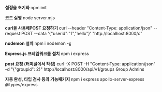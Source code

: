 **설정을 초기화** npm init

**코드 실행** node server.mjs


**curl을 사용해POST 요청하기** curl --header "Content-Type: application/json" --request POST --data '{"userid":"1","hello"}' "http://localhost:8000/c"

**nodemon 설치** npm i nodemon -g


**Express.js 프레임워크를 설치** npm i express


**post 요청 (터미널에서 작성)** curl -X POST -H "Content-Type: application/json" -d "{\"groupid\": 2}" http://localhost:8000/api/v1/groups
Group Admins


**자동 완성, 타입 검사 등의 기능패키지** npm i express apollo-server-express @types/express
